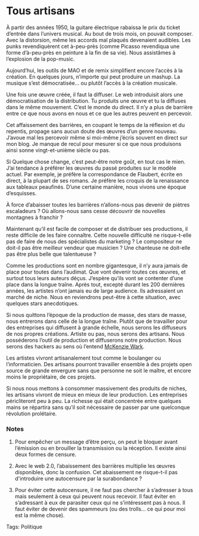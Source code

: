 # Tous artisans

À partir des années 1950, la guitare électrique rabaissa le prix du ticket d’entrée dans l’univers musical. Au bout de trois mois, on pouvait composer. Avec la distorsion, même les accords mal plaqués devenaient audibles. Les punks revendiquèrent cet à-peu-près (comme Picasso revendiqua une forme d’à-peu-près en peinture à la fin de sa vie). Nous assistâmes à l’explosion de la pop-music.<span id="more-514"></span>

Aujourd’hui, les outils de MAO et de remix simplifient encore l’accès à la création. En quelques jours, n’importe qui peut produire un mashup. La musique s’est démocratisée… ou plutôt l’accès à la création musicale.

Une fois une œuvre créée, il faut la diffuser. Le web introduisit alors une démocratisation de la distribution. Tu produits une œuvre et tu la diffuses dans le même mouvement. C’est le monde du direct. Il n’y a plus de barrière entre ce que nous avons en nous et ce que les autres peuvent en percevoir.

Cet affaissement des barrières, en coupant le temps de la réflexion et du repentis, propage sans aucun doute des œuvres d’un genre nouveau. J’avoue mal les percevoir même si moi-même j’écris souvent en direct sur mon blog. Je manque de recul pour mesurer si ce que nous produisons ainsi sonne vingt-et-unième siècle ou pas.

Si Quelque chose change, c’est peut-être notre goût, en tout cas le mien. J’ai tendance à préférer les œuvres du passé produites sur le modèle actuel. Par exemple, je préfère la correspondance de Flaubert, écrite en direct, à la plupart de ses romans. Je préfère les croquis de la renaissance aux tableaux peaufinés. D’une certaine manière, nous vivons une époque d’esquisses.

À force d’abaisser toutes les barrières n’allons-nous pas devenir de piètres escaladeurs ? Où allons-nous sans cesse découvrir de nouvelles montagnes à franchir ?

Maintenant qu’il est facile de composer et de distribuer ses productions, il reste difficile de les faire connaître. Cette nouvelle difficulté ne risque-t-elle pas de faire de nous des spécialistes du marketing ? Le compositeur ne doit-il pas être meilleur vendeur que musicien ? Une chanteuse ne doit-elle pas être plus belle que talentueuse ?

Comme les productions sont en nombre gigantesque, il n’y aura jamais de place pour toutes dans l’audimat. Que vont devenir toutes ces œuvres, et surtout tous leurs auteurs déçus. J’espère qu’ils vont se contenter d’une place dans la longue traîne. Après tout, excepté durant les 200 dernières années, les artistes n’ont jamais eu de large audience. Ils adressaient un marché de niche. Nous en reviendrons peut-être à cette situation, avec quelques stars anecdotiques.

Si nous quittons l’époque de la production de masse, des stars de masse, nous entrerons dans celle de la longue traîne. Plutôt que de travailler pour des entreprises qui diffusent à grande échelle, nous serons les diffuseurs de nos propres créations. Artiste ou pas, nous serons des artisans. Nous posséderons l’outil de production et diffuserons notre production. Nous serons des hackers au sens où l’entend [McKenzie Wark](http://blog.tcrouzet.com/2007/07/16/loin-d%e2%80%99etre-libre/).

Les artistes vivront artisanalement tout comme le boulanger ou l’informaticien. Des artisans pourront travailler ensemble à des projets open source de grande envergure sans que personne ne soit le maître, et encore moins le propriétaire, de ces projets.

Si nous nous mettons à consommer massivement des produits de niches, les artisans vivront de mieux en mieux de leur production. Les entreprises péricliteront peu à peu. La richesse qui était concentrée entre quelques mains se répartira sans qu’il soit nécessaire de passer par une quelconque révolution prolétaire.

### Notes

1. Pour empêcher un message d’être perçu, on peut le bloquer avant l’émission ou en brouiller la transmission ou la réception. Il existe ainsi deux formes de censure.

2. Avec le web 2.0, l’abaissement des barrières multiplie les œuvres disponibles, donc la confusion. Cet abaissement ne risque-t-il pas d'introduire une autocensure par la surabondance ?

3. Pour éviter cette autocensure, il ne faut pas chercher à s’adresser à tous mais seulement à ceux qui peuvent nous recevoir. Il faut éviter en s’adressant à eux de parasiter ceux qui ne s’intéressent pas à nous. Il faut éviter de devenir des spammeurs (ou des trolls… ce qui pour moi est la même chose).

Tags: Politique